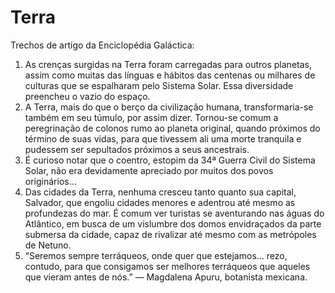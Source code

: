 # Terra

Trechos de artigo da Enciclopédia Galáctica:

1. As crenças surgidas na Terra foram carregadas para outros planetas, assim como muitas das línguas e hábitos das centenas ou milhares de culturas que se espalharam pelo Sistema Solar. Essa diversidade preencheu o vazio do espaço.
2. A Terra, mais do que o berço da civilização humana, transformaria-se também em seu túmulo, por assim dizer. Tornou-se comum a peregrinação de colonos rumo ao planeta original, quando próximos do término de suas vidas, para que tivessem ali uma morte tranquila e pudessem ser sepultados próximos a seus ancestrais.
3. É curioso notar que o coentro, estopim da 34ª Guerra Civil do Sistema Solar, não era devidamente apreciado por muitos dos povos originários…
4. Das cidades da Terra, nenhuma cresceu tanto quanto sua capital, Salvador, que engoliu cidades menores e adentrou até mesmo as profundezas do mar. É comum ver turistas se aventurando nas águas do Atlântico, em busca de um vislumbre dos domos envidraçados da parte submersa da cidade, capaz de rivalizar até mesmo com as metrópoles de Netuno.
5. “Seremos sempre terráqueos, onde quer que estejamos… rezo, contudo, para que consigamos ser melhores terráqueos que aqueles que vieram antes de nós.” — Magdalena Apuru, botanista mexicana.
